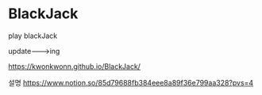 # BlackJack
play blackJack


update--->ing


https://kwonkwonn.github.io/BlackJack/


설명
https://www.notion.so/85d79688fb384eee8a89f36e799aa328?pvs=4 
